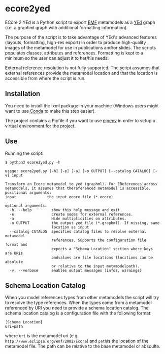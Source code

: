 # ecore2yed

ECore 2 YEd is a Python script to export [EMF](https://www.eclipse.org/modeling/emf/) metamodels as a
[YEd](http://www.yworks.com/products/yed) graph (i.e. a graphml graph with additional formatting information).

The purpose of the script is to take advantage of YEd's advanced features (layouts, formatting, high-res export) in
order to produce high-quality images of the metamodel for use in publications and/or slides. The scripts populates
classes, attributes and references. Formatting is kept to a minimum so the user can adjust it to her/his needs.

External reference resolution is not fully supported. The script assumes that external references provide the metamodel
location and that the location is accessible from where the script is run.

## Installation
You need to install the lxml package in your machine (Windows users might want to use [Conda](https://conda.io/docs/)
to make this step easier).

The project contains a Pipfile if you want to use [pipenv](https://docs.pipenv.org) in order to setup a virtual environment for the project. 

## Use

Running the script:

    $ python3 ecore2yed.py -h
    
    usage: ecore2yed.py [-h] [-e] [-a] [-o OUTPUT] [--catalog CATALOG] [-v] input         
    
    Transform an Ecore metamodel to yed (graphml). For EReferences across
    metamodels, it assumes that thereferenced metamodel is accessible.                    
    positional arguments:
    input              the input ecore file (*.ecore)
    
    optional arguments:                
      -h, --help         show this help message and exit
      -e                 create nodes for external references.
      -a                 Hide multiplicities on attributes.
      -o OUTPUT          the output yed file (*.graphml). If missing, same                
                         location as input                                                
      --catalog CATALOG  Specifies catalog files to resolve external metamodel            
                         references. Supports the configuration file format and           
                         expects a "Schema Location" section where keys are URIs          
                         andvalues are file locations (locations can be absolute          
                         or relative to the input metamodelpath).
      -v, --verbose      enables output messages (infos, warnings)                        
## Schema Location Catalog
When you model references types from other metamodels the script will try to resolve the type references. When the types come from a metamodel referenced by URI you need to provide a schema location catalog. The schema location catalog is a configuration file with the following format:
    
    [Schema Location]
    uri=path
    
where `uri` is the metamodel uri (e.g. `http://www.eclipse.org/emf/2002/Ecore`) and `path`is the location of the metamodel file. The path can be relative to the base metamodel or absoulte.